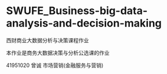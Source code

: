 # SWUFE_Business-big-data-analysis-and-decision-making
西财商业大数据分析与决策课程作业

本作业是商务大数据决策与分析公选课的作业

41951020 曾诚 市场营销(金融服务与营销)
